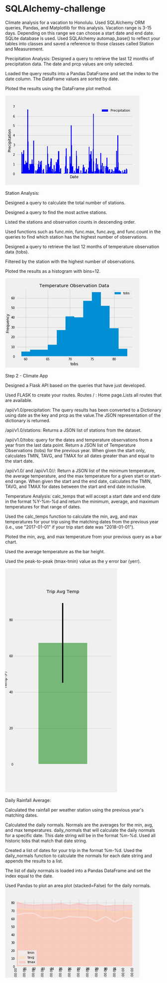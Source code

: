 # SQLAlchemy-challenge
Climate analysis for a vacation to Honolulu.
Used SQLAlchemy ORM queries, Pandas, and Matplotlib for this analysis. Vacation range is 3-15 days. Depending on this range we can choose a start date and end date. SQLite database is used.
Used SQLAlchemy automap_base() to reflect your tables into classes and saved a reference to those classes called Station and Measurement.

Precipitation Analysis:
Designed a query to retrieve the last 12 months of precipitation data. The date and prcp values are only selected.

Loaded the query results into a Pandas DataFrame and set the index to the date column.
The DataFrame values are sorted by date.

Ploted the results using the DataFrame plot method.

![Precipitation](Instructions/Images/precipitation.png)

Station Analysis:

Designed a query to calculate the total number of stations.

Designed a query to find the most active stations.

Listed the stations and observation counts in descending order.

Used functions such as func.min, func.max, func.avg, and func.count in the queries to find which station has the highest number of observations.

Designed a query to retrieve the last 12 months of temperature observation data (tobs).

Filtered by the station with the highest number of observations.

Ploted the results as a histogram with bins=12.

![Histogram](Instructions/Images/Station%20Histogram.png)

Step 2 - Climate App

Designed a Flask API based on the queries that have just developed.

Used FLASK to create your routes.
Routes
/ : Home page.Lists all routes that are available.

/api/v1.0/precipitation: The query results has been converted to a Dictionary using date as the key and prcp as the value.The JSON representation of the dictionary is returned.

/api/v1.0/stations: Returns a JSON list of stations from the dataset.

/api/v1.0/tobs: query for the dates and temperature observations from a year from the last data point.
Return a JSON list of Temperature Observations (tobs) for the previous year.
When given the start only, calculates TMIN, TAVG, and TMAX for all dates greater than and equal to the start date.

/api/v1.0/<start> and /api/v1.0/<start>/<end>: Return a JSON list of the minimum temperature, the average temperature, and the max temperature for a given start or start-end range.
When given the start and the end date, calculates the TMIN, TAVG, and TMAX for dates between the start and end date inclusive.
  
Temperature Analysis:
calc_temps that will accept a start date and end date in the format %Y-%m-%d and return the minimum, average, and maximum temperatures for that range of dates.

Used the calc_temps function to calculate the min, avg, and max temperatures for your trip using the matching dates from the previous year (i.e., use "2017-01-01" if your trip start date was "2018-01-01").

Ploted the min, avg, and max temperature from your previous query as a bar chart.

Used the average temperature as the bar height.

Used the peak-to-peak (tmax-tmin) value as the y error bar (yerr).

![Trip Average Temp](Instructions/Images/TripAvgTemp.png)

Daily Rainfall Average:

Calculated the rainfall per weather station using the previous year's matching dates.

Calculated the daily normals. Normals are the averages for the min, avg, and max temperatures.
daily_normals that will calculate the daily normals for a specific date. This date string will be in the format %m-%d. Used all historic tobs that match that date string.

Created a list of dates for your trip in the format %m-%d. Used the daily_normals function to calculate the normals for each date string and appends the results to a list.

The list of daily normals is loaded into a Pandas DataFrame and set the index equal to the date.

Used Pandas to plot an area plot (stacked=False) for the daily normals.
![Trip Average Temp](Instructions/Images/Normals.png)

